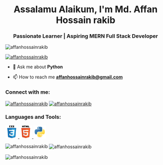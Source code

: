 <!-- ### Hi there 👋
**AffanHossainRakib/AffanHossainRakib** is a ✨ _special_ ✨ repository because its `README.md` (this file) appears on your GitHub profile.

Here are some ideas to get you started:

- 🔭 I’m currently working on ...
- 🌱 I’m currently learning ...
- 👯 I’m looking to collaborate on ...
- 🤔 I’m looking for help with ...
- 💬 Ask me about ...
- 📫 How to reach me: ...
- 😄 Pronouns: ...
- ⚡ Fun fact: ...
-->


<h1 align="center">Assalamu Alaikum, I'm Md. Affan Hossain rakib</h1>
<h3 align="center">Passionate Learner | Aspiring MERN Full Stack Developer</h3>

<p align="left"> <img src="https://komarev.com/ghpvc/?username=affanhossainrakib&label=Profile%20views&color=0e75b6&style=flat" alt="affanhossainrakib" /> </p>

<p align="left"> <a href="https://github.com/ryo-ma/github-profile-trophy"><img src="https://github-profile-trophy.vercel.app/?username=affanhossainrakib" alt="affanhossainrakib" /></a> </p>

- 💬 Ask me about **Python**

- 📫 How to reach me **affanhossainrakib@gmail.com**

<h3 align="left">Connect with me:</h3>
<p align="left">
<a href="https://linkedin.com/in/affanhossainrakib" target="blank"><img align="center" src="https://raw.githubusercontent.com/rahuldkjain/github-profile-readme-generator/master/src/images/icons/Social/linked-in-alt.svg" alt="affanhossainrakib" height="30" width="40" /></a>
<a href="https://fb.com/affanhossainrakib" target="blank"><img align="center" src="https://raw.githubusercontent.com/rahuldkjain/github-profile-readme-generator/master/src/images/icons/Social/facebook.svg" alt="affanhossainrakib" height="30" width="40" /></a>
</p>

<h3 align="left">Languages and Tools:</h3>
<p align="left"> <a href="https://www.w3schools.com/css/" target="_blank" rel="noreferrer"> <img src="https://raw.githubusercontent.com/devicons/devicon/master/icons/css3/css3-original-wordmark.svg" alt="css3" width="40" height="40"/> </a> <a href="https://www.w3.org/html/" target="_blank" rel="noreferrer"> <img src="https://raw.githubusercontent.com/devicons/devicon/master/icons/html5/html5-original-wordmark.svg" alt="html5" width="40" height="40"/> </a> <a href="https://www.python.org" target="_blank" rel="noreferrer"> <img src="https://raw.githubusercontent.com/devicons/devicon/master/icons/python/python-original.svg" alt="python" width="40" height="40"/> </a> </p>

<p><img align="left" src="https://github-readme-stats.vercel.app/api/top-langs?username=affanhossainrakib&show_icons=true&locale=en&layout=compact" alt="affanhossainrakib" /></p>

<p>&nbsp;<img align="center" src="https://github-readme-stats.vercel.app/api?username=affanhossainrakib&show_icons=true&locale=en" alt="affanhossainrakib" /></p>

<p><img align="center" src="https://github-readme-streak-stats.herokuapp.com/?user=affanhossainrakib&" alt="affanhossainrakib" /></p>
